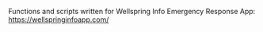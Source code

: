 Functions and scripts written for Wellspring Info Emergency Response App: https://wellspringinfoapp.com/
